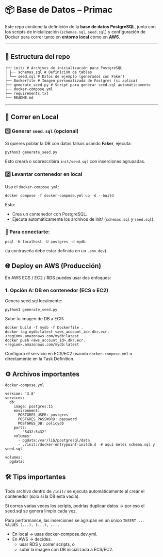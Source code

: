 # 📦 Base de Datos – Primac  

Este repo contiene la definición de la **base de datos PostgreSQL**, junto con los scripts de inicialización (`schemas.sql`, `seed.sql`) y configuración de Docker para correr tanto en **entorno local** como en **AWS**.  

---

## 📂 Estructura del repo

```
├── init/ # Archivos de inicialización para PostgreSQL
│ ├── schemas.sql # Definición de tablas
│ └── seed.sql # Datos de ejemplo (generados con Faker)
├── Dockerfile # Imagen personalizada de Postgres (si aplica)
├── generate_seed.py # Script para generar seed.sql automáticamente
├── docker-compose.yml
├── requirements.txt
└── README.md
```
---

## 🚀 Correr en Local

### 1️⃣ Generar `seed.sql` (opcional)
Si quieres poblar la DB con datos falsos usando **Faker**, ejecuta:

```
python3 generate_seed.py
```
Esto creará o sobrescribirá `init/seed.sql` con inserciones agrupadas.

### 2️⃣ Levantar contenedor en local

Usa el ``docker-compose.yml``:
```
docker compose -f docker-compose.yml up -d --build
```
Esto:

- Crea un contenedor con PostgreSQL.
- Ejecuta automáticamente los archivos de init/ (``schemas.sql`` y ``seed.sql``).

### 📌 Para conectarte:
```
psql -h localhost -U postgres -d mydb
```
(la contraseña debe estar definida en un ``.env.dev``).

## 🌐 Deploy en AWS (Producción)
En AWS ECS / EC2 / RDS puedes usar dos enfoques:
### 1. Opción A: DB en contenedor (ECS o EC2)
Genera seed.sql localmente:
```
python3 generate_seed.py
```
Sube tu imagen de DB a ECR:
```
docker build -t mydb -f Dockerfile .
docker tag mydb:latest <aws_account_id>.dkr.ecr.<region>.amazonaws.com/mydb:latest
docker push <aws_account_id>.dkr.ecr.<region>.amazonaws.com/mydb:latest
```
Configura el servicio en ECS/EC2 usando ``docker-compose.yml`` o directamente en la Task Definition.

## ⚙️ Archivos importantes
``docker-compose.yml``
```
version: '3.8'
services:
  db:
    image: postgres:15
    environment:
      POSTGRES_USER: postgres
      POSTGRES_PASSWORD: password
      POSTGRES_DB: policydb
    ports:
      - "5432:5432"
    volumes:
      - pgdata:/var/lib/postgresql/data
      - ./init:/docker-entrypoint-initdb.d  # aquí metes schema.sql y seed.sql

volumes:
  pgdata:
```

## 🛠 Tips importantes
Todo archivo dentro de ``/init/`` se ejecuta automáticamente al crear el contenedor (solo si la DB está vacía).

Si corres varias veces los scripts, podrías duplicar datos → por eso el seed.sql se genera limpio cada vez.

Para performance, las inserciones se agrupan en un único ``INSERT ... VALUES (...), (...), ....``

- En local → usas docker-compose.dev.yml.
- En AWS → decides:
    - usar RDS y correr scripts, o
    - subir la imagen con DB inicializada a ECS/EC2.